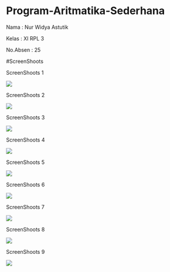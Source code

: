# Program-Aritmatika-Sederhana

Nama : Nur Widya Astutik

Kelas : XI RPL 3

No.Absen : 25

#ScreenShoots

ScreenShoots 1

<img src="https://github.com/nurwid28/Program-Aritmatika-Sederhana/blob/master/aritmatik1.png">

ScreenShoots 2

<img src="https://github.com/nurwid28/Program-Aritmatika-Sederhana/blob/master/aritmatik2.PNG">

ScreenShoots 3

<img src="https://github.com/nurwid28/Program-Aritmatika-Sederhana/blob/master/aritmatik3.png">

ScreenShoots 4

<img src="https://github.com/nurwid28/Program-Aritmatika-Sederhana/blob/master/aritmatik4.PNG">

ScreenShoots 5

<img src="https://github.com/nurwid28/Program-Aritmatika-Sederhana/blob/master/aritmatik5.PNG">

ScreenShoots 6

<img src="https://github.com/nurwid28/Program-Aritmatika-Sederhana/blob/master/aritmatik6.PNG">

ScreenShoots 7

<img src="https://github.com/nurwid28/Program-Aritmatika-Sederhana/blob/master/aritmatik7.PNG">

ScreenShoots 8

<img src="https://github.com/nurwid28/Program-Aritmatika-Sederhana/blob/master/aritmatik8.PNG">

ScreenShoots 9

<img src="https://github.com/nurwid28/Program-Aritmatika-Sederhana/blob/master/aritmatik9.PNG">
